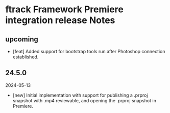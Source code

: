 # ftrack Framework Premiere integration release Notes

## upcoming

* [feat] Added support for bootstrap tools run after Photoshop connection established.


## 24.5.0
2024-05-13

* [new] Initial implementation with support for publishing a .prproj snapshot with .mp4 reviewable, and opening the .prproj snapshot in Premiere.
